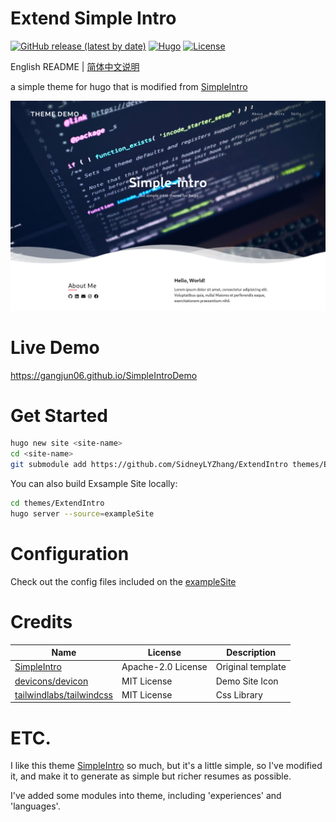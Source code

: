 # Extend Simple Intro

[![GitHub release (latest by date)](https://img.shields.io/github/v/release/SidneyLYZhang/ExtendIntro?style=flat-square)](https://github.com/SidneyLYZhang/ExtendIntro/releases)
[![Hugo](https://img.shields.io/badge/Hugo-%5E0.62.0-ff4088?style=flat-square&logo=hugo)](https://gohugo.io/)
[![License](https://img.shields.io/github/license/SidneyLYZhang/ExtendIntro?style=flat-square)](https://github.com/SidneyLYZhang/ExtendIntro/blob/main/LICENSE)

English README | [简体中文说明](https://github.com/SidneyLYZhang/ExtendIntro/blob/main/README.zh-cn.md)

a simple theme for hugo that is modified from [SimpleIntro](https://github.com/gangjun06/SimpleIntro)

![intro](images/screenshot.png)

# Live Demo

https://gangjun06.github.io/SimpleIntroDemo

# Get Started

```bash
hugo new site <site-name>
cd <site-name>
git submodule add https://github.com/SidneyLYZhang/ExtendIntro themes/ExtendIntro
```

You can also build Exsample Site locally:

```bash
cd themes/ExtendIntro
hugo server --source=exampleSite
```

# Configuration

Check out the config files included on the [exampleSite](exampleSite)

# Credits

| Name                                | License     | Description    |
| ----------------------------------- | ----------- | -------------- |
| [SimpleIntro](https://github.com/gangjun06/SimpleIntro) | Apache-2.0 License | Original template |
| [devicons/devicon](https://github.com/devicons/devicon)           | MIT License | Demo Site Icon |
| [tailwindlabs/tailwindcss](https://github.com/tailwindlabs/tailwindcss) | MIT License | Css Library    |

# ETC.

I like this theme [SimpleIntro](https://github.com/gangjun06/SimpleIntro) so much, 
but it's a little simple, so I've modified it, and make it to generate as simple but richer resumes as possible.

I've added some modules into theme, including 'experiences' and 'languages'.